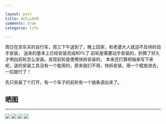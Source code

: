 ```yaml
---

layout: post
title: 永久山地车
comments: true
categorie: life

---
```


周日在京东买的自行车，周三下午送到了，晚上回家，和老婆大人就迫不及待的动手安装，
送来的基本上已经安装完成80%了
前轮是需要动手安装的，折腾了好久才明白前轮怎么安装。发现前轮是便携快拆安装的，
本来还打算把轴承写下来呢，送的安装工具没有一个能用的，原来我们不用，快拆安装，用一个棍放进去，
一扣就行了！

先只安装了个打开，有一个车子的前轮有一个链条调出来了。

## 晒图
---------------------
![](http://ww1.sinaimg.cn/mw690/493b785ajw1e6im7tntgyj21i314fx3l.jpg)
![](http://ww2.sinaimg.cn/mw690/493b785ajw1e6im7s6y57j21i314fx2i.jpg)
![](http://ww4.sinaimg.cn/mw690/493b785ajw1e6im7qvamtj214f1i3x6l.jpg)
![](http://ww1.sinaimg.cn/mw690/493b785ajw1e6im7pijknj214f1i34qp.jpg)